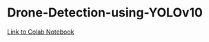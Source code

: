 # Drone-Detection-using-YOLOv10

<a href = "https://colab.research.google.com/drive/1Iz_kZbDjLVBYQpvjffEwQUCV1OfRVjkn?usp=sharing">Link to Colab Notebook</a>
